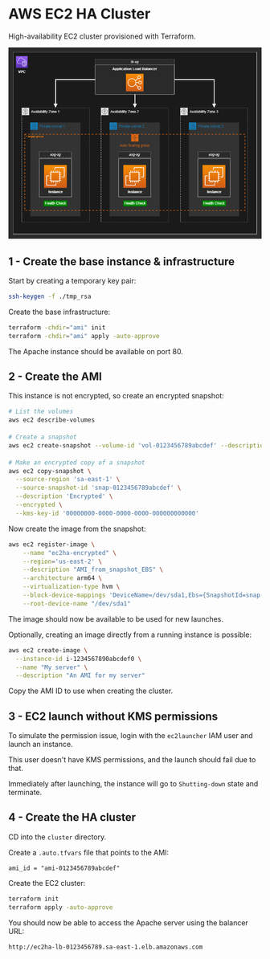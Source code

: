 # AWS EC2 HA Cluster

High-availability EC2 cluster provisioned with Terraform.

<img src=".diagrams/aws.drawio.png" />

## 1 - Create the base instance & infrastructure

Start by creating a temporary key pair:

```sh
ssh-keygen -f ./tmp_rsa
```

Create the base infrastructure:

```sh
terraform -chdir="ami" init
terraform -chdir="ami" apply -auto-approve
```

The Apache instance should be available on port 80.


## 2 - Create the AMI

This instance is not encrypted, so create an encrypted snapshot:

```sh
# List the volumes
aws ec2 describe-volumes

# Create a snapshot
aws ec2 create-snapshot --volume-id 'vol-0123456789abcdef' --description 'Unencrypted' --tag-specifications 'ResourceType=snapshot,Tags=[{Key=Name,Value=Unencrypted}]'

# Make an encrypted copy of a snapshot
aws ec2 copy-snapshot \
  --source-region 'sa-east-1' \
  --source-snapshot-id 'snap-0123456789abcdef' \
  --description 'Encrypted' \
  --encrypted \
  --kms-key-id '00000000-0000-0000-0000-000000000000'
```

Now create the image from the snapshot:

```sh
aws ec2 register-image \
	--name "ec2ha-encrypted" \
	--region='us-east-2' \
	--description "AMI_from_snapshot_EBS" \
	--architecture arm64 \
	--virtualization-type hvm \
	--block-device-mappings 'DeviceName=/dev/sda1,Ebs={SnapshotId=snap-00000000000000000}' \
	--root-device-name "/dev/sda1"
```

The image should now be available to be used for new launches.

Optionally, creating an image directly from a running instance is possible:

```sh
aws ec2 create-image \
  --instance-id i-1234567890abcdef0 \
  --name "My server" \
  --description "An AMI for my server"
```

Copy the AMI ID to use when creating the cluster.

## 3 - EC2 launch without KMS permissions

To simulate the permission issue, login with the `ec2launcher` IAM user and launch an instance.

This user doesn't have KMS permissions, and the launch should fail due to that.

Immediately after launching, the instance will go to `Shutting-down` state and terminate.

## 4 - Create the HA cluster

CD into the `cluster` directory.

Create a `.auto.tfvars` file that points to the AMI:

```hcl
ami_id = "ami-0123456789abcdef"
```

Create the EC2 cluster:

```sh
terraform init
terraform apply -auto-approve
```

You should now be able to access the Apache server using the balancer URL:

```
http://ec2ha-lb-0123456789.sa-east-1.elb.amazonaws.com
```
